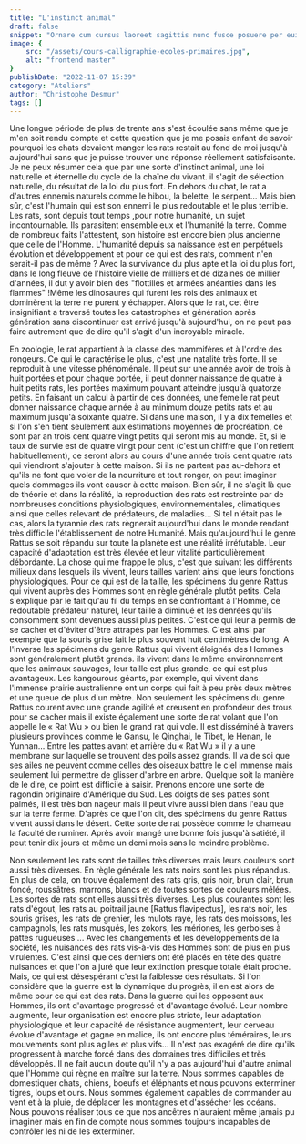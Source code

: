 ```yaml
---
title: "L'instinct animal"
draft: false
snippet: "Ornare cum cursus laoreet sagittis nunc fusce posuere per euismod dis vehicula a, semper fames lacus maecenas dictumst pulvinar neque enim non potenti. Torquent hac sociosqu eleifend potenti."
image: {
    src: "/assets/cours-calligraphie-ecoles-primaires.jpg",
    alt: "frontend master"
}
publishDate: "2022-11-07 15:39"
category: "Ateliers"
author: "Christophe Desmur"
tags: []
---
```


Une longue période de plus de trente ans s'est écoulée sans même que je m'en soit rendu compte et cette question que je me posais enfant de savoir pourquoi les chats devaient manger les rats restait au fond de moi jusqu'à aujourd'hui sans que je puisse trouver une réponse réellement satisfaisante. Je ne peux résumer cela que par une sorte d'instinct animal, une loi naturelle et éternelle du cycle de la chaîne du vivant. il s'agit de sélection naturelle, du résultat de la loi du plus fort. En dehors du chat, le rat a d'autres ennemis naturels comme le hibou, la belette, le serpent... Mais bien sûr, c'est l'humain qui est son ennemi le plus redoutable et le plus terrible. Les rats, sont depuis tout temps ,pour notre humanité, un sujet incontournable. Ils parasitent ensemble eux et l'humanité la terre. Comme de nombreux faits l'attestent, son histoire est encore bien plus ancienne que celle de l'Homme. L'humanité depuis sa naissance est en perpétuels évolution et développement et pour ce qui est des rats, comment n'en serait-il pas de même ? Avec la survivance du plus apte et la loi du plus fort, dans le long fleuve de l'histoire vielle de milliers et de dizaines de millier d'années, il dut y avoir bien des "flottilles et armées anéanties dans les flammes" !Même les dinosaures qui furent les rois des animaux et dominèrent la terre ne purent y échapper. Alors que le rat, cet être insignifiant a traversé toutes les catastrophes et génération après génération sans discontinuer est arrivé jusqu'à aujourd'hui, on ne peut pas faire autrement que de dire qu'il s'agit d'un incroyable miracle.

En zoologie, le rat appartient à la classe des mammifères et à l'ordre des rongeurs. Ce qui le caractérise le plus, c'est une natalité très forte. Il se reproduit à une vitesse phénoménale. Il peut sur une année avoir de trois à huit portées et pour chaque portée, il peut donner naissance de quatre à huit petits rats, les portées maximum pouvant atteindre jusqu'à quatorze petits. En faisant un calcul à partir de ces données, une femelle rat peut donner naissance chaque année à au minimum douze petits rats et au maximum jusqu'à soixante quatre. Si dans une maison, il y a dix femelles et si l'on s'en tient seulement aux estimations moyennes de procréation, ce sont par an trois cent quatre vingt petits qui seront mis au monde. Et, si le taux de survie est de quatre vingt pour cent (c'est un chiffre que l'on retient habituellement), ce seront alors au cours d'une année trois cent quatre rats qui viendront s'ajouter à cette maison. Si ils ne partent pas au-dehors et qu'ils ne font que voler de la nourriture et tout ronger, on peut imaginer quels dommages ils vont causer à cette maison. Bien sûr, il ne s'agit là que de théorie et dans la réalité, la reproduction des rats est restreinte par de nombreuses conditions physiologiques, environnementales, climatiques ainsi que celles relevant de prédateurs, de maladies... Si tel n'était pas le cas, alors la tyrannie des rats règnerait aujourd'hui dans le monde rendant très difficile l'établissement de notre Humanité. Mais qu'aujourd'hui le genre Rattus se soit répandu sur toute la planète est une réalité irréfutable. Leur capacité d'adaptation est très élevée et leur vitalité particulièrement débordante. La chose qui me frappe le plus, c'est que suivant les différents milieux dans lesquels ils vivent, leurs tailles varient ainsi que leurs fonctions physiologiques. Pour ce qui est de la taille, les spécimens du genre Rattus qui vivent auprès des Hommes sont en règle générale plutôt petits. Cela s'explique par le fait qu'au fil du temps en se confrontant à l'Homme, ce redoutable prédateur naturel, leur taille a diminué et les denrées qu'ils consomment sont devenues aussi plus petites. C'est ce qui leur a permis de se cacher et d'éviter d'être attrapés par les Hommes. C'est ainsi par exemple que la souris grise fait le plus souvent huit centimètres de long. A l'inverse les spécimens du genre Rattus qui vivent éloignés des Hommes sont généralement plutôt grands. ils vivent dans le même environnement que les animaux sauvages, leur taille est plus grande, ce qui est plus avantageux. Les kangourous géants, par exemple, qui vivent dans l'immense prairie australienne ont un corps qui fait à peu près deux mètres et une queue de plus d'un mètre. Non seulement les spécimens du genre Rattus courent avec une grande agilité et creusent en profondeur des trous pour se cacher mais il existe également une sorte de rat volant que l'on appelle le « Rat Wu » ou bien le grand rat qui vole. Il est disséminé à travers plusieurs provinces comme le Gansu, le Qinghai, le Tibet, le Henan, le Yunnan... Entre les pattes avant et arrière du « Rat Wu » il y a une membrane sur laquelle se trouvent des poils assez grands. Il va de soi que ses ailes ne peuvent comme celles des oiseaux battre le ciel immense mais seulement lui permettre de glisser d'arbre en arbre. Quelque soit la manière de le dire, ce point est difficile à saisir. Prenons encore une sorte de ragondin originaire d'Amérique du Sud. Les doigts de ses pattes sont palmés, il est très bon nageur mais il peut vivre aussi bien dans l'eau que sur la terre ferme. D'après ce que l'on dit, des spécimens du genre Rattus vivent aussi dans le désert. Cette sorte de rat possède comme le chameau la faculté de ruminer. Après avoir mangé une bonne fois jusqu'à satiété, il peut tenir dix jours et même un demi mois sans le moindre problème.

Non seulement les rats sont de tailles très diverses mais leurs couleurs sont aussi très diverses. En règle générale les rats noirs sont les plus répandus. En plus de cela, on trouve également des rats gris, gris noir, brun clair, brun foncé, roussâtres, marrons, blancs et de toutes sortes de couleurs mêlées. Les sortes de rats sont elles aussi très diverses. Les plus courantes sont les rats d'égout, les rats au poitrail jaune \[Rattus flavipectus\], les rats noir, les souris grises, les rats de grenier, les mulots rayé, les rats des moissons, les campagnols, les rats musqués, les zokors, les mériones, les gerboises à pattes rugueuses ... Avec les changements et les développements de la société, les nuisances des rats vis-à-vis des Hommes sont de plus en plus virulentes. C'est ainsi que ces derniers ont été placés en tête des quatre nuisances et que l'on a juré que leur extinction presque totale était proche. Mais, ce qui est désespérant c'est la faiblesse des résultats. Si l'on considère que la guerre est la dynamique du progrès, il en est alors de même pour ce qui est des rats. Dans la guerre qui les opposent aux Hommes, ils ont d'avantage progressé et d'avantage évolué. Leur nombre augmente, leur organisation est encore plus stricte, leur adaptation physiologique et leur capacité de résistance augmentent, leur cerveau évolue d'avantage et gagne en malice, ils ont encore plus téméraires, leurs mouvements sont plus agiles et plus vifs... Il n'est pas exagéré de dire qu'ils progressent à marche forcé dans des domaines très difficiles et très développés. Il ne fait aucun doute qu'il n'y a pas aujourd'hui d'autre animal que l'Homme qui règne en maître sur la terre. Nous sommes capables de domestiquer chats, chiens, boeufs et éléphants et nous pouvons exterminer tigres, loups et ours. Nous sommes également capables de commander au vent et à la pluie, de déplacer les montagnes et d'assécher les océans. Nous pouvons réaliser tous ce que nos ancêtres n'auraient même jamais pu imaginer mais en fin de compte nous sommes toujours incapables de contrôler les ni de les exterminer.
